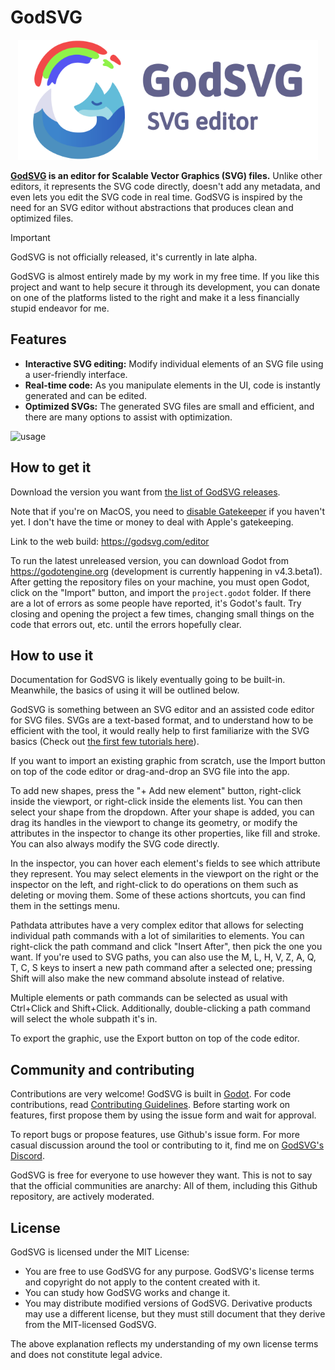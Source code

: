 # GodSVG

<p align="center">
  <img src="godot_only/source_assets/splash.svg" width="480" alt="GodSVG logo">
</p>

**[GodSVG](https://godsvg.com) is an editor for Scalable Vector Graphics (SVG) files.** Unlike other editors, it represents the SVG code directly, doesn't add any metadata, and even lets you edit the SVG code in real time. GodSVG is inspired by the need for an SVG editor without abstractions that produces clean and optimized files.

>[!IMPORTANT]
>GodSVG is not officially released, it's currently in late alpha.
>
>GodSVG is almost entirely made by my work in my free time. If you like this project and want to help secure it through its development, you can donate on one of the platforms listed to the right and make it a less financially stupid endeavor for me.

## Features

- **Interactive SVG editing:** Modify individual elements of an SVG file using a user-friendly interface.
- **Real-time code:** As you manipulate elements in the UI, code is instantly generated and can be edited.
- **Optimized SVGs:** The generated SVG files are small and efficient, and there are many options to assist with optimization.

![usage](https://github.com/user-attachments/assets/51171c0c-cd88-4b69-b1a1-495b3f45f5bf)

## How to get it

Download the version you want from [the list of GodSVG releases](https://github.com/MewPurPur/GodSVG/releases).

Note that if you're on MacOS, you need to [disable Gatekeeper](https://disable-gatekeeper.github.io/) if you haven't yet. I don't have the time or money to deal with Apple's gatekeeping.

Link to the web build: https://godsvg.com/editor

To run the latest unreleased version, you can download Godot from https://godotengine.org (development is currently happening in v4.3.beta1). After getting the repository files on your machine, you must open Godot, click on the "Import" button, and import the `project.godot` folder. If there are a lot of errors as some people have reported, it's Godot's fault. Try closing and opening the project a few times, changing small things on the code that errors out, etc. until the errors hopefully clear.

## How to use it

Documentation for GodSVG is likely eventually going to be built-in. Meanwhile, the basics of using it will be outlined below.

GodSVG is something between an SVG editor and an assisted code editor for SVG files. SVGs are a text-based format, and to understand how to be efficient with the tool, it would really help to first familiarize with the SVG basics (Check out [the first few tutorials here](https://developer.mozilla.org/en-US/docs/Web/SVG/Tutorial/Introduction)).

If you want to import an existing graphic from scratch, use the Import button on top of the code editor or drag-and-drop an SVG file into the app.

To add new shapes, press the "+ Add new element" button, right-click inside the viewport, or right-click inside the elements list. You can then select your shape from the dropdown. After your shape is added, you can drag its handles in the viewport to change its geometry, or modify the attributes in the inspector to change its other properties, like fill and stroke. You can also always modify the SVG code directly.

In the inspector, you can hover each element's fields to see which attribute they represent. You may select elements in the viewport on the right or the inspector on the left, and right-click to do operations on them such as deleting or moving them. Some of these actions shortcuts, you can find them in the settings menu.

Pathdata attributes have a very complex editor that allows for selecting individual path commands with a lot of similarities to elements. You can right-click the path command and click "Insert After", then pick the one you want. If you're used to SVG paths, you can also use the M, L, H, V, Z, A, Q, T, C, S keys to insert a new path command after a selected one; pressing Shift will also make the new command absolute instead of relative.

Multiple elements or path commands can be selected as usual with Ctrl+Click and Shift+Click. Additionally, double-clicking a path command will select the whole subpath it's in.

To export the graphic, use the Export button on top of the code editor.

## Community and contributing

Contributions are very welcome! GodSVG is built in [Godot](https://github.com/godotengine/godot). For code contributions, read [Contributing Guidelines](CONTRIBUTING.md). Before starting work on features, first propose them by using the issue form and wait for approval.

To report bugs or propose features, use Github's issue form. For more casual discussion around the tool or contributing to it, find me on [GodSVG's Discord](https://discord.gg/R8pM6vXWTY).

GodSVG is free for everyone to use however they want. This is not to say that the official communities are anarchy: All of them, including this Github repository, are actively moderated.

## License

GodSVG is licensed under the MIT License:

- You are free to use GodSVG for any purpose. GodSVG's license terms and copyright do not apply to the content created with it.
- You can study how GodSVG works and change it.
- You may distribute modified versions of GodSVG. Derivative products may use a different license, but they must still document that they derive from the MIT-licensed GodSVG.

The above explanation reflects my understanding of my own license terms and does not constitute legal advice.

